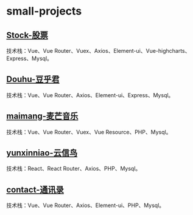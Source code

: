 # small-projects

## [Stock-股票](./stock/)
技术栈：Vue、Vue Router、Vuex、Axios、Element-ui、Vue-highcharts、Express、Mysql。

## [Douhu-豆乎君](./douhu/)
技术栈：Vue、Vue Router、Axios、Element-ui、Express、Mysql。

## [maimang-麦芒音乐](./maimang/)
技术栈：Vue、Vue Router、Vuex、Vue Resource、PHP、Mysql。

## [yunxinniao-云信鸟](./yunxinniao/)
技术栈：React、React Router、Axios、PHP、Mysql。

## [contact-通讯录](./contact/)
技术栈：Vue、Vue Router、Axios、Element-ui、PHP、Mysql。